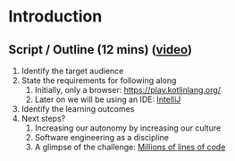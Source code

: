 # Introduction 

## Script / Outline (12 mins) ([video](https://www.youtube.com/watch?v=KYL_XR6eTOo))

1. Identify the target audience
2. State the requirements for following along
   1. Initially, only a browser: https://play.kotlinlang.org/ 
   2. Later on we will be using an IDE: [IntelliJ](https://www.jetbrains.com/idea/download)
3. Identify the learning outcomes
4. Next steps?
   1. Increasing our autonomy by increasing our culture
   2. Software engineering as a discipline
   3. A glimpse of the challenge: [Millions of lines of code](https://www.informationisbeautiful.net/visualizations/million-lines-of-code/)